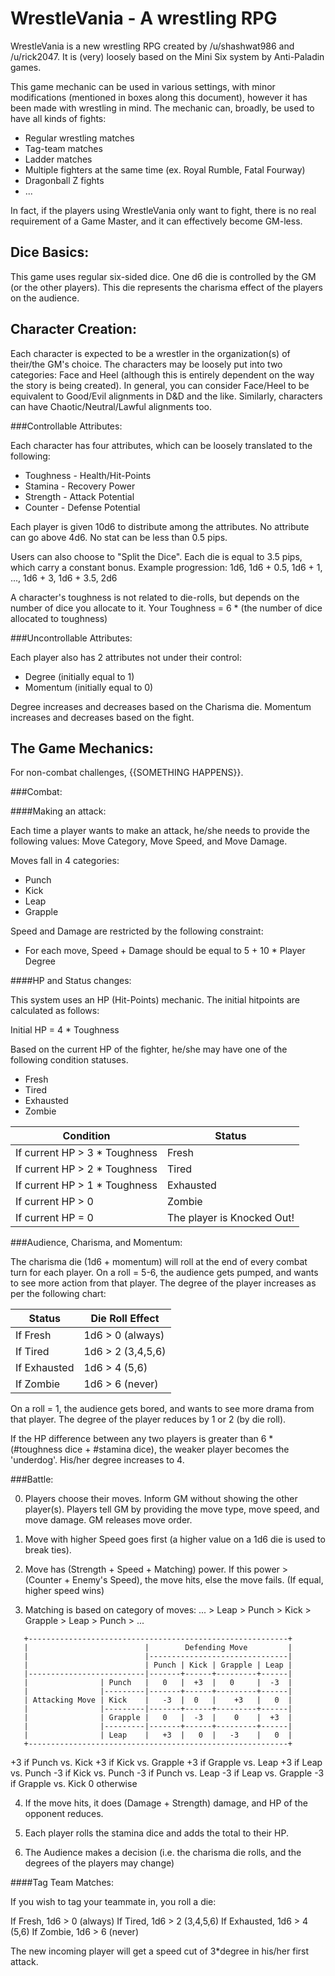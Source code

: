 WrestleVania - A wrestling RPG
==============================

WrestleVania is a new wrestling RPG created by /u/shashwat986 and /u/rick2047. It is (very) loosely based on the Mini Six system by Anti-Paladin games.

This game mechanic can be used in various settings, with minor modifications (mentioned in boxes along this document), however it has been made with wrestling in mind. The mechanic can, broadly, be used to have all kinds of fights:

* Regular wrestling matches
* Tag-team matches
* Ladder matches
* Multiple fighters at the same time (ex. Royal Rumble, Fatal Fourway)
* Dragonball Z fights
* ...

In fact, if the players using WrestleVania only want to fight, there is no real requirement of a Game Master, and it can effectively become GM-less.

Dice Basics:
------------

This game uses regular six-sided dice. One d6 die is controlled by the GM (or the other players). This die represents the charisma effect of the players on the audience.

Character Creation:
-------------------

Each character is expected to be a wrestler in the organization(s) of their/the GM's choice. The characters may be loosely put into two categories: Face and Heel (although this is entirely dependent on the way the story is being created). In general, you can consider Face/Heel to be equivalent to Good/Evil alignments in D&D and the like. Similarly, characters can have Chaotic/Neutral/Lawful alignments too.

###Controllable Attributes:

Each character has four attributes, which can be loosely translated to the following:

* Toughness - Health/Hit-Points
* Stamina - Recovery Power
* Strength - Attack Potential
* Counter - Defense Potential

Each player is given 10d6 to distribute among the attributes.
No attribute can go above 4d6. No stat can be less than 0.5 pips.

Users can also choose to "Split the Dice". Each die is equal to 3.5 pips, which carry a constant bonus.
Example progression: 1d6, 1d6 + 0.5, 1d6 + 1, ..., 1d6 + 3, 1d6 + 3.5, 2d6

A character's toughness is not related to die-rolls, but depends on the number of dice you allocate to it.
Your Toughness = 6 * (the number of dice allocated to toughness)

###Uncontrollable Attributes:

Each player also has 2 attributes not under their control:

* Degree (initially equal to 1)
* Momentum (initially equal to 0)

Degree increases and decreases based on the Charisma die.
Momentum increases and decreases based on the fight.


The Game Mechanics:
-------------------

For non-combat challenges, {{SOMETHING HAPPENS}}.

###Combat:

####Making an attack:

Each time a player wants to make an attack, he/she needs to provide the following values: Move Category, Move Speed, and Move Damage.

Moves fall in 4 categories:
* Punch
* Kick
* Leap
* Grapple

Speed and Damage are restricted by the following constraint:
* For each move, Speed + Damage should be equal to 5 + 10 * Player Degree

####HP and Status changes:

This system uses an HP (Hit-Points) mechanic. The initial hitpoints are calculated as follows:

Initial HP = 4 * Toughness

Based on the current HP of the fighter, he/she may have one of the following condition statuses.

* Fresh
* Tired
* Exhausted
* Zombie

| Condition                      | Status                     |
|--------------------------------|----------------------------|
| If current HP > 3 * Toughness  | Fresh                      |
| If current HP > 2 * Toughness  | Tired                      |
| If current HP > 1 * Toughness  | Exhausted                  |
| If current HP > 0              | Zombie                     |
| If current HP = 0              | The player is Knocked Out! |

###Audience, Charisma, and Momentum:

The charisma die (1d6 + momentum) will roll at the end of every combat turn for each player. On a roll = 5-6, the audience gets pumped, and wants to see more action from that player. The degree of the player increases as per the following chart:

| Status       | Die Roll Effect   |
|--------------|-------------------|
| If Fresh     | 1d6 > 0 (always)  |
| If Tired     | 1d6 > 2 (3,4,5,6) |
| If Exhausted | 1d6 > 4 (5,6)     |
| If Zombie    | 1d6 > 6 (never)   |

On a roll = 1, the audience gets bored, and wants to see more drama from that player. The degree of the player reduces by 1 or 2 (by die roll).

If the HP difference between any two players is greater than 6 * (#toughness dice + #stamina dice), the weaker player becomes the 'underdog'. His/her degree increases to 4.

###Battle:

0. Players choose their moves. Inform GM without showing the other player(s). Players tell GM by providing the move type, move speed, and move damage. GM releases move order.

1. Move with higher Speed goes first (a higher value on a 1d6 die is used to break ties).

2. Move has (Strength + Speed + Matching) power. If this power > (Counter + Enemy's Speed), the move hits, else the move fails. (If equal, higher speed wins)

3. Matching is based on category of moves:
   ... > Leap > Punch > Kick > Grapple > Leap > Punch > ...

```
   +----------------------------------------------------------+
   |                          |        Defending Move         |
   |                          |-------------------------------|
   |                          | Punch | Kick | Grapple | Leap |
   |--------------------------|-------+------+---------+------|
   |                | Punch   |   0   |  +3  |   0     |  -3  |
   |                |---------|-------+------+---------+------|
   | Attacking Move | Kick    |   -3  |  0   |    +3   |   0  |
   |                |---------|-------+------+---------+------|
   |                | Grapple |   0   |  -3  |    0    |  +3  |
   |                |---------|-------+------+---------+------|
   |                | Leap    |   +3  |   0  |   -3    |   0  |
   +----------------------------------------------------------+
```

   +3 if Punch vs. Kick
   +3 if Kick vs. Grapple
   +3 if Grapple vs. Leap
   +3 if Leap vs. Punch
   -3 if Kick vs. Punch
   -3 if Punch vs. Leap
   -3 if Leap vs. Grapple
   -3 if Grapple vs. Kick
   0 otherwise

4. If the move hits, it does (Damage + Strength) damage, and HP of the opponent reduces.

5. Each player rolls the stamina dice and adds the total to their HP.

6. The Audience makes a decision (i.e. the charisma die rolls, and the degrees of the players may change)

####Tag Team Matches:

If you wish to tag your teammate in, you roll a die:

If Fresh,       1d6 > 0 (always)
If Tired,       1d6 > 2 (3,4,5,6)
If Exhausted,   1d6 > 4 (5,6)
If Zombie,      1d6 > 6 (never)

The new incoming player will get a speed cut of 3*degree in his/her first attack.














